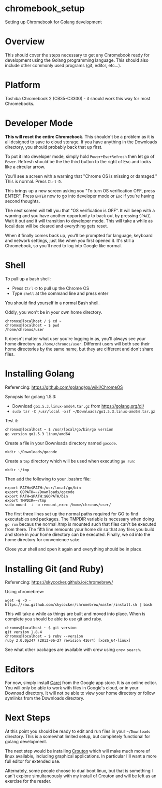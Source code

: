 # chromebook_setup
Setting up Chromebook for Golang development

# Overview
This should cover the steps necessary to get any Chromebook ready for development using the Golang programming language.  This should also include other commonly used programs (git, editor, etc...).

# Platform
Toshiba Chromebook 2 (CB35-C3300) - it should work this way for most Chromebooks.

# Developer Mode
**This will reset the entire Chromebook.**  This shouldn't be a problem as it is all designed to save to cloud storage.  If you have anything in the Downloads directory, you should probably back that up first.

To put it into developer mode, simply hold `Power+Esc+Refresh` then let go of `Power`.  Refresh should be the the third button to the right of Esc and looks like a circular arrow.

You'll see a screen with a warning that "Chrome OS is missing or damaged."  This is normal.  Press `Ctrl-D`.

This brings up a new screen asking you "To turn OS verification OFF, press ENTER".  Press `ENTER` now to go into developer mode or `Esc` if you're having second thoughts.

The next screen will tell you that "OS verification is OFF".  It will beep with a warning and you have another opportunity to back out by pressing `SPACE`.  Wait it out and it will transition to developer mode.  This will take a while as local data will be cleared and everything gets reset.

When it finally comes back up, you'll be prompted for language, keyboard and network settings, just like when you first opened it.  It's still a Chromebook, so you'll need to log into Google like normal.

# Shell
To pull up a bash shell:
* Press `Ctrl-D` to pull up the Chrome OS
* Type `shell` at the command line and press enter

You should find yourself in a normal Bash shell.  

Oddly, you won't be in your own home directory.

```
chronos@localhost / $ cd ~
chromos@localhost ~ $ pwd
/home/chronos/user
```
It doesn't matter what user you're logging in as, you'll always see your home directory as `/home/chronos/user`.  Different users will both see their home directories by the same name, but they are different and don't share files.

# Installing Golang
Referencing: https://github.com/golang/go/wiki/ChromeOS

Synopsis for golang 1.5.3:
* Download `go1.5.3.linux-amd64.tar.gz` from https://golang.org/dl/
* ```sudo tar -C /usr/local -xzf ~/Downloads/go1.5.3.linux-amd64.tar.gz```

Test it:
```bash
chronos@localhost ~ $ /usr/local/go/bin/go version
go version go1.5.3 linux/amd64
```

Create a file in your Downloads directory named `gocode`.
```
mkdir ~/Downloads/gocode
```

Create a `tmp` directory which will be used when executing `go run`:
```
mkdir ~/tmp
```

Then add the following to your .bashrc file:
```
export PATH=$PATH:/usr/local/go/bin
export GOPATH=~/Downloads/gocode
export PATH=$PATH:$GOPATH/bin
export TMPDIR=~/tmp
sudo mount -i -o remount,exec /home/chronos/user/
```
The first three lines set up the normal paths required for GO to find executables and packages.  The TMPDIR variable is necessary when doing `go run` becaus the normal /tmp is mounted such that files can't be executed from there.  The fifth line remounts your home dir so that any files you build and store in your home directory can be executed.  Finally, we cd into the home directory for convenience sake.

Close your shell and open it again and everything should be in place.

# Installing Git (and Ruby)
Referencing: https://skycocker.github.io/chromebrew/

Using chromebrew:
```
wget -q -O - https://raw.github.com/skycocker/chromebrew/master/install.sh | bash
```
This will take a while as things are built and moved into place.  When is complete you should be able to use git and ruby.
```
chromos@localhost ~ $ git version
git version 1.8.4
chromos@localhost ~ $ ruby --version
ruby 2.0.0p247 (2013-06-27 revision 41674) [xo86_64-linux]
```

See what other packages are available with crew using `crew search`.

# Editors

For now, simply install [Caret](https://chrome.google.com/webstore/detail/caret/fljalecfjciodhpcledpamjachpmelml?hl=en) from the Google app store.  It is an online editor.  You will only be able to work with files in Google's cloud, or in your Downoad directory.  It will not be able to view your home directory or follow symlinks from the Downloads directory.

# Next Steps
At this point you should be ready to edit and run files in your `~/Downloads` directory.  This is a somewhat limited setup, but completely functional for golang development.

The next step would be installing [Crouton](https://github.com/dnschneid/crouton) which will make much more of linux available, including graphical applications.  In particular I'll want a more full editor for extended use.

Alternately, some people choose to dual boot linux, but that is something I can't explore simultaneously with my install of Crouton and will be left as an exercise for the reader.
